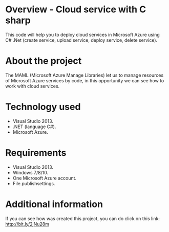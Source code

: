 # Overview - Cloud service with C sharp
This code will help you to deploy cloud services in Microsoft Azure using C# .Net (create service, upload service, deploy service, delete service).

# About the project

The MAML (Microsoft Azure Manage Libraries) let us to manage resources of Microsoft Azure services by code, in this opportunity we can see how to work with cloud services.

# Technology used

* Visual Studio 2013.
* .NET (language C#).
* Microsoft Azure.

# Requirements

* Visual Studio 2013.
* Windows 7/8/10.
* One Microsoft Azure account.
* File.publishsettings.

# Additional information

If you can see how was created this project, you can do click on this link: http://bit.ly/2jNu28m
